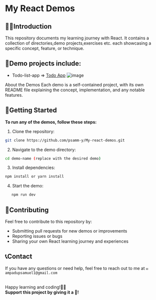 # My React Demos

## ✍🏻Introduction 
This repository documents my learning journey with React. It contains a collection of directories,demo projects,exercises etc. each showcasing a specific concept, feature, or technique.

## 📜Demo projects include: 
- Todo-list-app => [Todo App](Practice_projects/Todo.jsx)
![image](https://github.com/user-attachments/assets/0725ba1a-b7a6-46fd-adf4-6554870af2bb)


About the Demos
Each demo is a self-contained project, with its own README file explaining the concept, implementation, and any notable features.

## 🧱Getting Started
**To run any of the demos, follow these steps:**
1. Clone the repository:
```bash
git clone https://github.com/psamm-y/My-react-demos.git
```
2. Navigate to the demo directory:
```bash
cd demo-name (replace with the desired demo)
```
3. Install dependencies:
```bash
npm install or yarn install
```
4. Start the demo:
```bash
   npm run dev
```

## 🌱Contributing
Feel free to contribute to this repository by:

- Submitting pull requests for new demos or improvements
- Reporting issues or bugs
- Sharing your own React learning journey and experiences


## 📞Contact
If you have any questions or need help, feel free to reach out to me at ```✉️ampadupsamuel1@gmail.com```

<br clear>
Happy learning and coding!🚀🚀 <br clear>
<b>Support this project by giving it a 🌟!</b>
